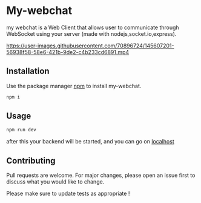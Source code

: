 # My-webchat

my webchat is a Web Client that allows user to communicate through WebSocket using your server (made with nodejs,socket.io,express).


https://user-images.githubusercontent.com/70896724/145607201-56938f58-58e6-421b-9de2-c4b233cd6891.mp4


## Installation

Use the package manager [npm](https://docs.npmjs.com/downloading-and-installing-node-js-and-npm) to install my-webchat.

```bash
npm i
```

## Usage

```javascript
npm run dev
```
after this your backend will be started, and you can go on [localhost](http://localhost:3000/)
## Contributing
Pull requests are welcome. For major changes, please open an issue first to discuss what you would like to change.

Please make sure to update tests as appropriate !
